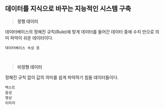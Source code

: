 ## 데이터를 지식으로 바꾸는 지능적인 시스템 구축

> **정형 데이터**

데이터베이스의 정해진 규칙(Rule)에 맞게 데이터를 들어간 데이터 중에 수치 만으로 의미 파악이 쉬운 데이터이다.

~~~
데이터베이스 속성 등
~~~
<br>

> **비정형 데이터**

정해진 규칙 없이 값의 의미를 쉽게 파악하기 힘들 데이터들이다.

~~~
텍스트
음성
영상
이미지
~~~